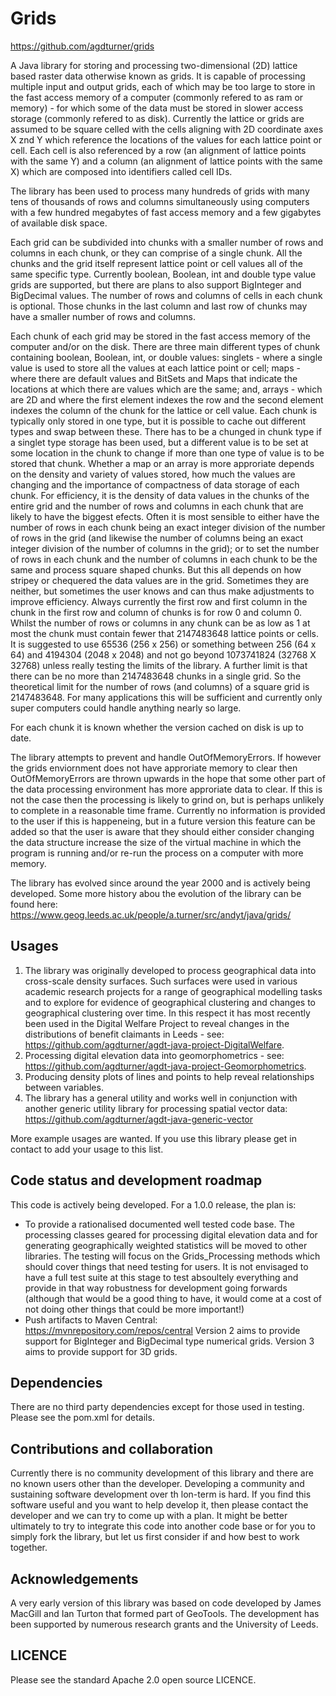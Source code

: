 # Grids

https://github.com/agdturner/grids

A Java library for storing and processing two-dimensional (2D) lattice based raster data otherwise known as grids. It is capable of processing multiple input and output grids, each of which may be too large to store in the fast access memory of a computer (commonly refered to as ram or memory) - for which some of the data must be stored in slower access storage (commonly refered to as disk). Currently the lattice or grids are assumed to be square celled with the cells aligning with 2D coordinate axes X znd Y which reference the locations of the values for each lattice point or cell. Each cell is also referenced by a row (an alignment of lattice points with the same Y) and a column (an alignment of lattice points with the same X) which are composed into identifiers called cell IDs.

The library has been used to process many hundreds of grids with many tens of thousands of rows and columns simultaneously using computers with a few hundred megabytes of fast access memory and a few gigabytes of available disk space.

Each grid can be subdivided into chunks with a smaller number of rows and columns in each chunk, or they can comprise of a single chunk. All the chunks and the grid itself represent lattice point or cell values all of the same specific type. Currently boolean, Boolean, int and double type value grids are supported, but there are plans to also support BigInteger and BigDecimal values. The number of rows and columns of cells in each chunk is optional. Those chunks in the last column and last row of chunks may have a smaller number of rows and columns.

Each chunk of each grid may be stored in the fast access memory of the computer and/or on the disk. There are three main different types of chunk containing boolean, Boolean, int, or double values: singlets - where a single value is used to store all the values at each lattice point or cell; maps - where there are default values and BitSets and Maps that indicate the locations at which there are values which are the same; and, arrays - which are 2D and where the first element indexes the row and the second element indexes the column of the chunk for the lattice or cell value. Each chunk is typically only stored in one type, but it is possible to cache out different types and swap between these. There has to be a chunged in chunk type if a singlet type storage has been used, but a different value is to be set at some location in the chunk to change if more than one type of value is to be stored that chunk. Whether a map or an array is more approriate depends on the density and variety of values stored, how much the values are changing and the importance of compactness of data storage of each chunk. For efficiency, it is the density of data values in the chunks of the entire grid and the number of rows and columns in each chunk that are likely to have the biggest efects. Often it is most sensible to either have the number of rows in each chunk being an exact integer division of the number of rows in the grid (and likewise the number of columns being an exact integer division of the number of columns in the grid); or to set the number of rows in each chunk and the number of columns in each chunk to be the same and process square shaped chunks. But this all depends on how stripey or chequered the data values are in the grid. Sometimes they are neither, but sometimes the user knows and can thus make adjustments to improve efficiency. Always currently the first row and first column in the chunk in the first row and column of chunks is for row 0 and column 0. Whilst the number of rows or columns in any chunk can be as low as 1 at most the chunk must contain fewer that 2147483648 lattice points or cells. It is suggested to use 65536 (256 x 256) or something between 256 (64 x 64) and 4194304 (2048 x 2048) and not go beyond 1073741824 (32768 X 32768) unless really testing the limits of the library. A further limit is that there can be no more than 2147483648 chunks in a single grid. So the theoretical limit for the number of rows (and columns) of a square grid is 2147483648. For many applications this will be sufficient and 
currently only super computers could handle anything nearly so large.

For each chunk it is known whether the version cached on disk is up to date.

The library attempts to prevent and handle OutOfMemoryErrors. If however the grids enviornment does not have approriate memory to clear then OutOfMemoryErrors are thrown upwards in the hope that some other part of the data processing environment has more approriate data to clear. If this is not the case then the processing is likely to grind on, but is perhaps unlikely to complete in a reasonable time frame. Currently no information is provided to the user if this is happeneing, but in a future version this feature can be added so that the user is aware that they should either consider changing the data structure increase the size of the virtual machine in which the program is running and/or re-run the process on a computer with more memory.

The library has evolved since around the year 2000 and is actively being developed. Some more history abou the evolution of the library can be found here: https://www.geog.leeds.ac.uk/people/a.turner/src/andyt/java/grids/ 

## Usages
1. The library was originally developed to process geographical data into cross-scale density surfaces. Such surfaces were used in various academic research projects for a range of geographical modelling tasks and to explore for evidence of geographical clustering and changes to geographical clustering over time. In this respect it has most recently been used in the Digital Welfare Project to reveal changes in the distributions of benefit claimants in Leeds - see: https://github.com/agdturner/agdt-java-project-DigitalWelfare.
2. Processing digital elevation data into geomorphometrics - see: https://github.com/agdturner/agdt-java-project-Geomorphometrics.
3. Producing density plots of lines and points to help reveal relationships between variables.
4. The library has a general utility and works well in conjunction with another generic utility library for processing spatial vector data: https://github.com/agdturner/agdt-java-generic-vector

More example usages are wanted. If you use this library please get in contact to add your usage to this list.

## Code status and development roadmap
This code is actively being developed.
For a 1.0.0 release, the plan is:
* To provide a rationalised documented well tested code base. The processing classes geared for processing digital elevation data and for generating geographically weighted statistics will be moved to other libraries. The testing will focus on the Grids_Processing methods which should cover things that need testing for users. It is not envisaged to have a full test suite at this stage to test absoultely everything and provide in that way robustness for development going forwards (although that would be a good thing to have, it would come at a cost of not doing other things that could be more important!)
* Push artifacts to Maven Central: https://mvnrepository.com/repos/central
Version 2 aims to provide support for BigInteger and BigDecimal type numerical grids.
Version 3 aims to provide support for 3D grids.

## Dependencies
There are no third party dependencies except for those used in testing.
Please see the pom.xml for details.

## Contributions and collaboration
Currently there is no community development of this library and there are no known users other than the developer. Developing a community and sustaining software development over th lon-term is hard. If you find this software useful and you want to help develop it, then please contact the developer and we can try to come up with a plan. It might be better ultimately to try to integrate this code into another code base or for you to simply fork the library, but let us first consider if and how best to work together.

## Acknowledgements
A very early version of this library was based on code developed by James MacGill and Ian Turton that formed part of GeoTools. The development has been supported by numerous research grants and the University of Leeds. 

## LICENCE
Please see the standard Apache 2.0 open source LICENCE.
